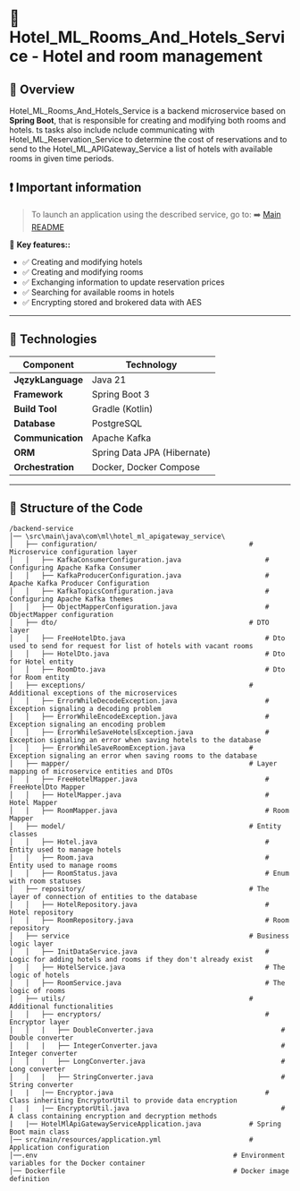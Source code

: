 # 🏨 Hotel_ML_Rooms_And_Hotels_Service - Hotel and room management

## 📌 Overview
Hotel_ML_Rooms_And_Hotels_Service is a backend microservice based on **Spring Boot**, that is responsible for creating and modifying both rooms and hotels. ts tasks also include nclude communicating with Hotel_ML_Reservation_Service to determine the cost of reservations and to send to the Hotel_ML_APIGateway_Service a list of hotels with available rooms in given time periods.
## ❗ Important information
> To launch an application using the described service, go to:
> ➡️ [Main README](https://github.com/NiczSpeed/HotelML?tab=readme-ov-file#%EF%B8%8F-how-to-run-the-entire-system)

📌 **Key features::**
- ✅ Creating and modifying hotels
- ✅ Creating and modifying rooms
- ✅ Exchanging information to update reservation prices  
- ✅ Searching for available rooms in hotels 
- ✅ Encrypting stored and brokered data with AES
---

## 🔧 Technologies
| Component       | Technology |
|----------------|------------|
| **JęzykLanguage**  | Java 21 |
| **Framework**  | Spring Boot 3 |
| **Build Tool**  | Gradle (Kotlin) |
| **Database** | PostgreSQL |
| **Communication** | Apache Kafka |
| **ORM** | Spring Data JPA (Hibernate) |
| **Orchestration** | Docker, Docker Compose |

---

## 📂 Structure of the Code
```plaintext
/backend-service
│── \src\main\java\com\ml\hotel_ml_apigateway_service\
│   ├── configuration/                                      # Microservice configuration layer
│   │   ├── KafkaConsumerConfiguration.java                     # Configuring Apache Kafka Consumer
│   │   ├── KafkaProducerConfiguration.java                     # Apache Kafka Producer Configuration
│   │   ├── KafkaTopicsConfiguration.java                       # Configuring Apache Kafka themes
│   │   ├── ObjectMapperConfiguration.java                      # ObjectMapper configuration
│   ├── dto/                                                # DTO layer
│   │   ├── FreeHotelDto.java                                   # Dto used to send for request for list of hotels with vacant rooms
│   │   ├── HotelDto.java                                       # Dto for Hotel entity
│   │   ├── RoomDto.java                                        # Dto for Room entity
│   ├── exceptions/                                         # Additional exceptions of the microservices
│   │   ├── ErrorWhileDecodeException.java                      # Exception signaling a decoding problem
│   │   ├── ErrorWhileEncodeException.java                      # Exception signaling an encoding problem
│   │   ├── ErrorWhileSaveHotelsException.java                  # Exception signaling an error when saving hotels to the database
│   │   ├── ErrorWhileSaveRoomException.java                # Exception signaling an error when saving rooms to the database
│   ├── mapper/                                             # Layer mapping of microservice entities and DTOs
│   │   ├── FreeHotelMapper.java                                # FreeHotelDto Mapper
│   │   ├── HotelMapper.java                                    # Hotel Mapper
│   │   ├── RoomMapper.java                                     # Room Mapper
│   ├── model/                                              # Entity classes
│   │   ├── Hotel.java                                          # Entity used to manage hotels
│   │   ├── Room.java                                           # Entity used to manage rooms
│   │   ├── RoomStatus.java                                     # Enum with room statuses
│   ├── repository/                                         # The layer of connection of entities to the database
│   │   ├── HotelRepository.java                                # Hotel repository
│   │   ├── RoomRepository.java                                 # Room repository
│   ├── service                                             # Business logic layer
│   │   ├── InitDataService.java                                # Logic for adding hotels and rooms if they don't already exist
│   │   ├── HotelService.java                                   # The logic of hotels
│   │   ├── RoomService.java                                    # The logic of rooms
│   ├── utils/                                              # Additional functionalities 
│   │   ├── encryptors/                                         # Encryptor layer
│   │   |   ├── DoubleConverter.java                                # Double converter
│   │   |   ├── IntegerConverter.java                               # Integer converter
│   │   |   ├── LongConverter.java                                  # Long converter
│   │   |   ├── StringConverter.java                                # String converter
|   |   |── Encryptor.java                                      # Class inheriting EncryptorUtil to provide data encryption
|   |   |── EncryptorUtil.java                                      # A class containing encryption and decryption methods
|   |── HotelMlApiGatewayServiceApplication.java            # Spring Boot main class
│── src/main/resources/application.yml                      # Application configuration
│──.env                                                 # Environment variables for the Docker container
│── Dockerfile                                          # Docker image definition